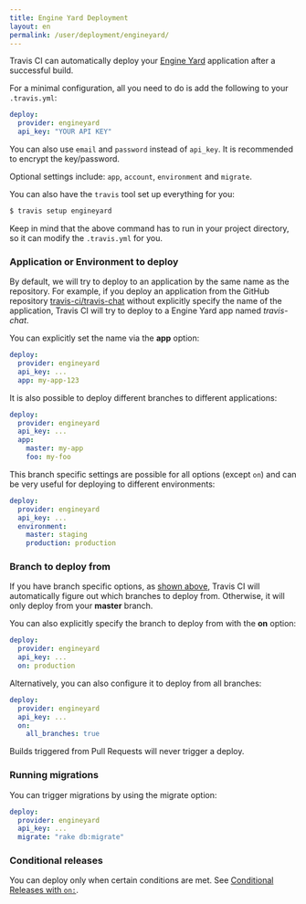 ```yaml
---
title: Engine Yard Deployment
layout: en
permalink: /user/deployment/engineyard/
---
```


Travis CI can automatically deploy your [Engine Yard](https://www.engineyard.com/) application after a successful build.

For a minimal configuration, all you need to do is add the following to your `.travis.yml`:

```yaml
deploy:
  provider: engineyard
  api_key: "YOUR API KEY"
```

You can also use `email` and `password` instead of `api_key`. It is recommended to encrypt the key/password.

Optional settings include: `app`, `account`, `environment` and `migrate`.

You can also have the `travis` tool set up everything for you:

```bash
$ travis setup engineyard
```

Keep in mind that the above command has to run in your project directory, so it can modify the `.travis.yml` for you.

### Application or Environment to deploy

By default, we will try to deploy to an application by the same name as the repository. For example, if you deploy an application from the GitHub repository [travis-ci/travis-chat](https://github.com/travis-ci/travis-chat) without explicitly specify the name of the application, Travis CI will try to deploy to a Engine Yard app named *travis-chat*.

You can explicitly set the name via the **app** option:

```yaml
deploy:
  provider: engineyard
  api_key: ...
  app: my-app-123
```

It is also possible to deploy different branches to different applications:

```yaml
deploy:
  provider: engineyard
  api_key: ...
  app:
    master: my-app
    foo: my-foo
```

This branch specific settings are possible for all options (except `on`) and can be very useful for deploying to different environments:

```yaml
deploy:
  provider: engineyard
  api_key: ...
  environment:
    master: staging
    production: production
```

### Branch to deploy from

If you have branch specific options, as [shown above](#Application-or-Environment-to-deploy), Travis CI will automatically figure out which branches to deploy from. Otherwise, it will only deploy from your **master** branch.

You can also explicitly specify the branch to deploy from with the **on** option:

```yaml
deploy:
  provider: engineyard
  api_key: ...
  on: production
```

Alternatively, you can also configure it to deploy from all branches:

```yaml
deploy:
  provider: engineyard
  api_key: ...
  on:
    all_branches: true
```

Builds triggered from Pull Requests will never trigger a deploy.

### Running migrations

You can trigger migrations by using the migrate option:

```yaml
deploy:
  provider: engineyard
  api_key: ...
  migrate: "rake db:migrate"
```

### Conditional releases

You can deploy only when certain conditions are met.
See [Conditional Releases with `on:`](/user/deployment#Conditional-Releases-with-on%3A).
